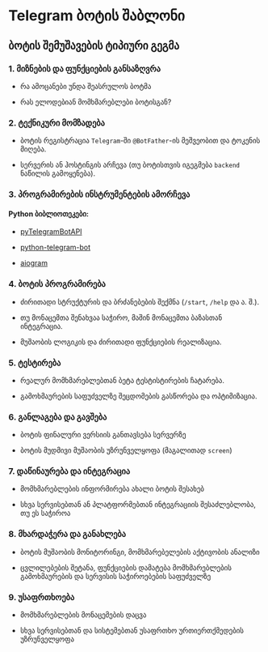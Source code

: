 #  Telegram ბოტის შაბლონი


## ბოტის შემუშავების ტიპიური გეგმა

### 1. მიზნების და ფუნქციების განსაზღვრა
   
   - რა ამოცანები უნდა შეასრულოს ბოტმა
   
   - რას ელოდებიან მომხმარებლები ბოტისგან?
    
### 2. ტექნიკური მომზადება

   - ბოტის რეგისტრაცია `Telegram`-ში `@BotFather`-ის მეშვეობით და ტოკენის მიღება.
       
   - სერვერის ან ჰოსტინგის არჩევა (თუ ბოტისთვის იგეგმება  `backend` ნაწილის გამოყენება).
    
### 3. პროგრამირების ინსტრუმენტების ამორჩევა

  #### Python ბიბლიოთეკები:
       
   - [pyTelegramBotAPI](https://github.com/eternnoir/pyTelegramBotAPI)
         
   - [python-telegram-bot](https://github.com/python-telegram-bot/python-telegram-bot)

   - [aiogram](https://github.com/aiogram/aiogram)
  
  

### 4. ბოტის პროგრამირება
   
   - ძირითადი სტრუქტურის და ბრძანებების შექმნა (`/start`, `/help` და ა. შ.).
     
   - თუ მონაცემთა შენახვაა საჭირო, მაშინ მონაცემთა ბაზასთან ინტეგრაცია.
     
   - მუშაობის ლოგიკის და ძირითადი ფუნქციების რეალიზაცია.
     
### 5. ტესტირება
   
   - რეალურ მომხმარებლებთან ბეტა ტესტისტირების ჩატარება.
     
   - გამოხმაურების საფუძველზე შეცდომების გასწორება და ოპტიმიზაცია.
     
### 6. განლაგება და გავშება

   - ბოტის ფინალური ვერსიის განთავსება სერვერზე
     
   - ბოტის მუდმივი მუშაობის უზრუნველყოფა (მაგალითად `screen`)
     
### 7. დაწინაურება და ინტეგრაცია
    
   - მომხმარებლების ინფორმირება ახალი ბოტის შესახებ
     
   - სხვა სერვისებთან ან პლატფორმებთან ინტეგრაციის შესაძლებლობა, თუ ეს საჭიროა
     
### 8. მხარდაჭერა და განახლება
    
   - ბოტის მუშაობის მონიტორინგი, მომხმარებელების აქტივობის ანალიზი
     
   - ცვლილებების შეტანა, ფუნქციების დამატება მომხმარებლების გამოხმაურების და სერვისის საჭიროებების საფუძველზე
    
### 9. უსაფრთხოება

   - მომხმარებლების მონაცემების დაცვა
     
   - სხვა სერვისებთან და სისტემებთან უსაფრთხო ურთიერთქმედების უზრუნველყოფა
